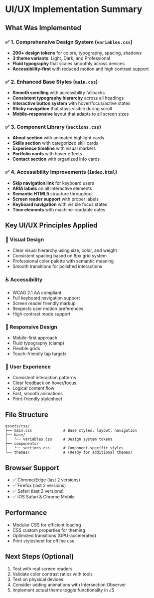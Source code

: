 # UI/UX Implementation Summary

## What Was Implemented

### ✅ 1. Comprehensive Design System (`variables.css`)
- **200+ design tokens** for colors, typography, spacing, shadows
- **3 theme variants**: Light, Dark, and Professional
- **Fluid typography** that scales smoothly across devices
- **Accessibility-first** with reduced motion and high contrast support

### ✅ 2. Enhanced Base Styles (`main.css`)
- **Smooth scrolling** with accessibility fallbacks
- **Consistent typography hierarchy** across all headings
- **Interactive button system** with hover/focus/active states
- **Sticky navigation** that stays visible during scroll
- **Mobile-responsive** layout that adapts to all screen sizes

### ✅ 3. Component Library (`sections.css`)
- **About section** with animated highlight cards
- **Skills section** with categorized skill cards
- **Experience timeline** with visual markers
- **Portfolio cards** with hover effects
- **Contact section** with organized info cards

### ✅ 4. Accessibility Improvements (`index.html`)
- **Skip navigation link** for keyboard users
- **ARIA labels** on all interactive elements
- **Semantic HTML5** structure throughout
- **Screen reader support** with proper labels
- **Keyboard navigation** with visible focus states
- **Time elements** with machine-readable dates

## Key UI/UX Principles Applied

### 🎨 Visual Design
- Clear visual hierarchy using size, color, and weight
- Consistent spacing based on 8px grid system
- Professional color palette with semantic meaning
- Smooth transitions for polished interactions

### ♿ Accessibility
- WCAG 2.1 AA compliant
- Full keyboard navigation support
- Screen reader friendly markup
- Respects user motion preferences
- High contrast mode support

### 📱 Responsive Design
- Mobile-first approach
- Fluid typography (clamp)
- Flexible grids
- Touch-friendly tap targets

### 🎯 User Experience
- Consistent interaction patterns
- Clear feedback on hover/focus
- Logical content flow
- Fast, smooth animations
- Print-friendly stylesheet

## File Structure

```
assets/css/
├── main.css              # Base styles, layout, navigation
├── base/
│   └── variables.css     # Design system tokens
├── components/
│   └── sections.css      # Component-specific styles
└── themes/               # (Ready for additional themes)
```

## Browser Support
- ✅ Chrome/Edge (last 2 versions)
- ✅ Firefox (last 2 versions)  
- ✅ Safari (last 2 versions)
- ✅ iOS Safari & Chrome Mobile

## Performance
- Modular CSS for efficient loading
- CSS custom properties for theming
- Optimized transitions (GPU-accelerated)
- Print stylesheet for offline use

## Next Steps (Optional)
1. Test with real screen readers
2. Validate color contrast ratios with tools
3. Test on physical devices
4. Consider adding animations with Intersection Observer
5. Implement actual theme toggle functionality in JS
